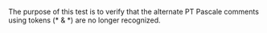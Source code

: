 The purpose of this test is to verify that the alternate PT Pascale comments using tokens (* & *) are no longer recognized. 